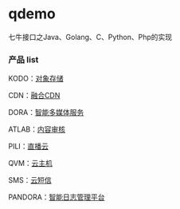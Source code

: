 # qdemo

七牛接口之Java、Golang、C、Python、Php的实现

### 产品 list

KODO：[对象存储](https://developer.qiniu.com/kodo)

CDN：[融合CDN](https://developer.qiniu.com/fusion)

DORA：[智能多媒体服务](https://developer.qiniu.com/dora)

ATLAB：[内容审核](https://developer.qiniu.com/censor)

PILI：[直播云](https://developer.qiniu.com/pili)

QVM：[云主机](https://developer.qiniu.com/qvm)

SMS：[云短信](https://developer.qiniu.com/sms)

PANDORA：[智能日志管理平台](https://developer.qiniu.com/insight)
